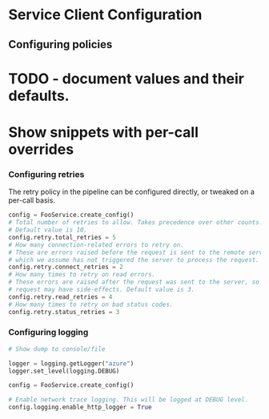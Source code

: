 # Service Client Configuration

## Configuring policies

# TODO - document values and their defaults.
# Show snippets with per-call overrides

### Configuring retries

The retry policy in the pipeline can be configured directly, or tweaked on a per-call basis.
```python
config = FooService.create_config()
# Total number of retries to allow. Takes precedence over other counts.
# Default value is 10.
config.retry.total_retries = 5
# How many connection-related errors to retry on.
# These are errors raised before the request is sent to the remote server,
# which we assume has not triggered the server to process the request. Default value is 3
config.retry.connect_retries = 2
# How many times to retry on read errors.
# These errors are raised after the request was sent to the server, so the
# request may have side-effects. Default value is 3.
config.retry.read_retries = 4
# How many times to retry on bad status codes.
config.retry.status_retries = 3

```
### Configuring logging
```python
# Show dump to console/file

logger = logging.getLogger("azure")
logger.set_level(logging.DEBUG)

config = FooService.create_config()

# Enable network trace logging. This will be logged at DEBUG level.
config.logging.enable_http_logger = True
```
